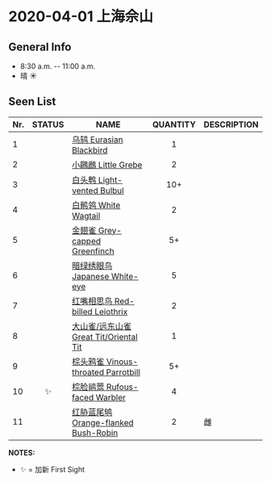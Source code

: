 # 2020-04-01 上海佘山

## General Info
*  8:30 a.m. -- 11:00 a.m.
*  晴  :sunny:

## Seen List
Nr.|STATUS | NAME                                   | QUANTITY| DESCRIPTION                    |
|--| :--:  |----------------------------------------| :-----: |--------------------------------|
|1||[乌鸫 Eurasian Blackbird](https://github.com/simonace/My-Birding-Log/blob/master/have-seen-list.md#%E4%B9%8C%E9%B8%AB-eurasian-blackbird)|1||
|2||[小鸊鷉 Little Grebe](https://github.com/simonace/My-Birding-Log/blob/master/have-seen-list.md#%E5%B0%8F%E9%B8%8A%E9%B7%89-little-grebe)|2||
|3||[白头鹎 Light-vented Bulbul](https://github.com/simonace/My-Birding-Log/blob/master/have-seen-list.md#%E7%99%BD%E5%A4%B4%E9%B9%8E-light-vented-bulbul)|10+||
|4||[白鹡鸰 White Wagtail](https://github.com/simonace/My-Birding-Log/blob/master/have-seen-list.md#%E7%99%BD%E9%B9%A1%E9%B8%B0-white-wagtail)|2||
|5||[金翅雀 Grey-capped Greenfinch](https://github.com/simonace/My-Birding-Log/blob/master/have-seen-list.md#%E9%87%91%E7%BF%85%E9%9B%80-grey-capped-greenfinch)|5+||
|6||[暗绿绣眼鸟 Japanese White-eye](https://github.com/simonace/My-Birding-Log/blob/master/have-seen-list.md#%E6%9A%97%E7%BB%BF%E7%BB%A3%E7%9C%BC%E9%B8%9F-japanese-white-eye)|5||
|7||[红嘴相思鸟 Red-billed Leiothrix](https://github.com/simonace/My-Birding-Log/blob/master/have-seen-list.md#%E7%BA%A2%E5%98%B4%E7%9B%B8%E6%80%9D%E9%B8%9F-red-billed-leiothrix)|2||
|8||[大山雀/远东山雀 Great Tit/Oriental Tit](https://github.com/simonace/My-Birding-Log/blob/master/have-seen-list.md#%E5%A4%A7%E5%B1%B1%E9%9B%80%E8%BF%9C%E4%B8%9C%E5%B1%B1%E9%9B%80-great-titoriental-tit)|1||
|9||[棕头鸦雀 Vinous-throated Parrotbill](https://github.com/simonace/My-Birding-Log/blob/master/have-seen-list.md#%E6%A3%95%E5%A4%B4%E9%B8%A6%E9%9B%80-vinous-throated-parrotbill)|5+||
|10|:sparkles:|[棕脸鹟莺 Rufous-faced Warbler](https://github.com/simonace/My-Birding-Log/blob/master/have-seen-list.md#%E6%A3%95%E8%84%B8%E9%B9%9F%E8%8E%BA-rufous-faced-warbler)|4||
|11||[红胁蓝尾鸲 Orange-flanked Bush-Robin](https://github.com/simonace/My-Birding-Log/blob/master/have-seen-list.md#%E7%BA%A2%E8%83%81%E8%93%9D%E5%B0%BE%E9%B8%B2-orange-flanked-bush-robin)|2|雌|

**NOTES:**
- :sparkles: = 加新 First Sight
